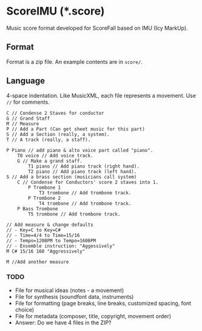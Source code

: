 # ScoreIMU (*.score)
Music score format developed for ScoreFall based on IMU (Icy MarkUp).

## Format
Format is a zip file.  An example contents are in `score/`.


## Language
4-space indentation.  Like MusicXML, each file represents a movement.
Use `//` for comments.

```
C // Condense 2 Staves for conductor
G // Grand Staff
M // Measure
P // Add a Part (Can get sheet music for this part)
S // Add a Section (really, a system).
T // A track (really, a staff).
```

```sm3
P Piano // add piano & alto voice part called "piano".
    T0 voice // Add voice track.
    G // Make a grand staff.
        T1 piano // Add piano track (right hand).
        T2 piano // Add piano track (left hand).
S // Add a brass section (musicians call system)
    C // Condense for Conductors' score 2 staves into 1.
        P Trombone 1
            T3 trombone // Add trombone track.
        P Trombone 2
            T4 trombone // Add trombone track.
    P Bass Trombone
        T5 trombone // Add trombone track.

// Add measure & change defaults
// - Key=C to Key=C#
// - Time=4/4 to Time=15/16
// - Tempo=120BPM to Tempo=160BPM
// - Ensemble instruction: "Aggessively"
M C# 15/16 160 "Aggressively"
    
M //Add another measure

```

### TODO
- File for musical ideas (notes - a movement)
- File for synthesis (soundfont data, instruments)
- File for formatting (page breaks, line breaks, customized spacing, font choice)
- File for metadata (composer, title, copyright, movement order)
- Answer: Do we have 4 files in the ZIP?
